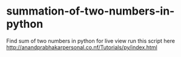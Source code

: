 # summation-of-two-numbers-in-python
Find sum of two numbers in python
for live view run this script here 
http://anandprabhakarpersonal.co.nf/Tutorials/py/index.html
